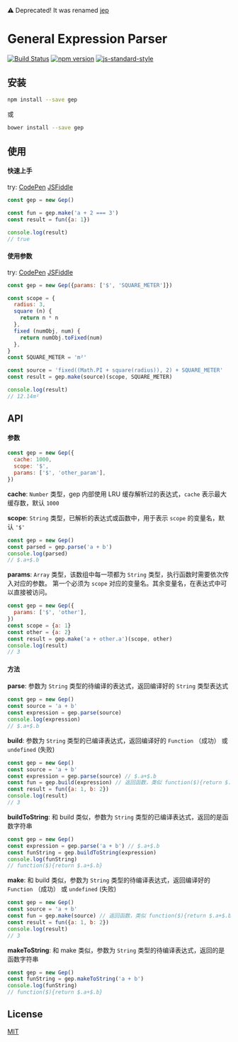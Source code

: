 ⚠️ Deprecated! It was renamed [jep](https://github.com/cnlon/jep)

# General Expression Parser

[![Build Status](https://travis-ci.org/cnlon/gep.svg?branch=master)](https://travis-ci.org/cnlon/gep)
[![npm version](https://badge.fury.io/js/gep.svg)](https://badge.fury.io/js/gep)
[![js-standard-style](https://img.shields.io/badge/code%20style-standard-brightgreen.svg)](http://standardjs.com)

## 安装

```bash
npm install --save gep
```

或

```bash
bower install --save gep
```

## 使用

#### 快速上手

try: [CodePen](http://codepen.io/lon/pen/xROVjv?editors=0010#0) [JSFiddle](https://jsfiddle.net/lon/6uz0nd8h/)

```javascript
const gep = new Gep()

const fun = gep.make('a + 2 === 3')
const result = fun({a: 1})

console.log(result)
// true
```

#### 使用参数

try: [CodePen](http://codepen.io/lon/pen/rWLLKx?editors=0010#0) [JSFiddle](https://jsfiddle.net/lon/zLso6co4/)

```javascript
const gep = new Gep({params: ['$', 'SQUARE_METER']})

const scope = {
  radius: 3,
  square (n) {
    return n * n
  },
  fixed (numObj, num) {
    return numObj.toFixed(num)
  },
}
const SQUARE_METER = 'm²'

const source = 'fixed((Math.PI + square(radius)), 2) + SQUARE_METER'
const result = gep.make(source)(scope, SQUARE_METER)

console.log(result)
// 12.14m²
```

## API

#### 参数

```javascript
const gep = new Gep({
  cache: 1000,
  scope: '$',
  params: ['$', 'other_param'],
})
```

**cache**: `Number` 类型，gep 内部使用 LRU 缓存解析过的表达式，`cache` 表示最大缓存数，默认 `1000`

**scope**: `String` 类型，已解析的表达式或函数中，用于表示 `scope` 的变量名，默认 `'$'`

```javascript
const gep = new Gep()
const parsed = gep.parse('a + b')
console.log(parsed)
// $.a+$.b
```

**params**: `Array` 类型，该数组中每一项都为 `String` 类型，执行函数时需要依次传入对应的参数。
第一个必须为 `scope` 对应的变量名。其余变量名，在表达式中可以直接被访问。

```javascript
const gep = new Gep({
  params: ['$', 'other'],
})
const scope = {a: 1}
const other = {a: 2}
const result = gep.make('a + other.a')(scope, other)
console.log(result)
// 3
```

#### 方法

**parse**: 参数为 `String` 类型的待编译的表达式，返回编译好的 `String` 类型表达式

```javascript
const gep = new Gep()
const source = 'a + b'
const expression = gep.parse(source)
console.log(expression)
// $.a+$.b
```

**build**: 参数为 `String` 类型的已编译表达式，返回编译好的 `Function` （成功） 或 `undefined` (失败)

```javascript
const gep = new Gep()
const source = 'a + b'
const expression = gep.parse(source) // $.a+$.b
const fun = gep.build(expression) // 返回函数，类似 function($){return $.a+$.b}
const result = fun({a: 1, b: 2})
console.log(result)
// 3
```

**buildToString**: 和 build 类似，参数为 `String` 类型的已编译表达式，返回的是函数字符串

```javascript
const gep = new Gep()
const expression = gep.parse('a + b') // $.a+$.b
const funString = gep.buildToString(expression)
console.log(funString)
// function($){return $.a+$.b}
```

**make**: 和 build 类似，参数为 `String` 类型的待编译表达式，返回编译好的 `Function` （成功） 或 `undefined` (失败)

```javascript
const gep = new Gep()
const source = 'a + b'
const fun = gep.make(source) // 返回函数，类似 function($){return $.a+$.b}
const result = fun({a: 1, b: 2})
console.log(result)
// 3
```

**makeToString**: 和 make 类似，参数为 `String` 类型的待编译表达式，返回的是函数字符串

```javascript
const gep = new Gep()
const funString = gep.makeToString('a + b')
console.log(funString)
// function($){return $.a+$.b}
```

## License

[MIT](http://opensource.org/licenses/MIT)
